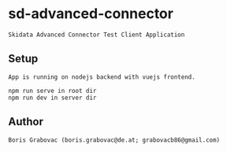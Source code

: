 # sd-advanced-connector

```
Skidata Advanced Connector Test Client Application
```

## Setup

```
App is running on nodejs backend with vuejs frontend.

npm run serve in root dir
npm run dev in server dir
```

## Author

```
Boris Grabovac (boris.grabovac@de.at; grabovacb86@gmail.com)
```
